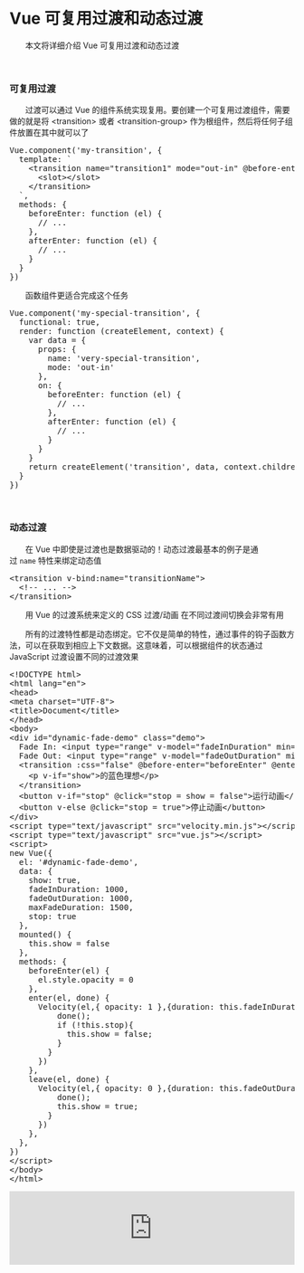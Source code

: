 # Vue 可复用过渡和动态过渡

&emsp;&emsp;本文将详细介绍 Vue 可复用过渡和动态过渡

&nbsp;

### 可复用过渡

&emsp;&emsp;过渡可以通过 Vue 的组件系统实现复用。要创建一个可复用过渡组件，需要做的就是将&nbsp;&lt;transition&gt;&nbsp;或者&nbsp;&lt;transition-group&gt;&nbsp;作为根组件，然后将任何子组件放置在其中就可以了

<div>
<pre>Vue.component('my-transition', {
  template: `
    &lt;transition name="transition1" mode="out-in" @before-enter="beforeEnter" @after-enter="afterEnter"&gt;
      &lt;slot&gt;&lt;/slot&gt;
    &lt;/transition&gt;
  `,
  methods: {
    beforeEnter: function (el) {
      // ...
    },
    afterEnter: function (el) {
      // ...
    }
  }
})</pre>
</div>

&emsp;&emsp;函数组件更适合完成这个任务

<div>
<pre>Vue.component('my-special-transition', {
  functional: true,
  render: function (createElement, context) {
    var data = {
      props: {
        name: 'very-special-transition',
        mode: 'out-in'
      },
      on: {
        beforeEnter: function (el) {
          // ...
        },
        afterEnter: function (el) {
          // ...
        }
      }
    }
    return createElement('transition', data, context.children)
  }
})</pre>
</div>

&nbsp;

### 动态过渡

&emsp;&emsp;在 Vue 中即使是过渡也是数据驱动的！动态过渡最基本的例子是通过&nbsp;`name`&nbsp;特性来绑定动态值

<div>
<pre>&lt;transition v-bind:name="transitionName"&gt;
  &lt;!-- ... --&gt;
&lt;/transition&gt;</pre>
</div>

&emsp;&emsp;用 Vue 的过渡系统来定义的 CSS 过渡/动画 在不同过渡间切换会非常有用

&emsp;&emsp;所有的过渡特性都是动态绑定。它不仅是简单的特性，通过事件的钩子函数方法，可以在获取到相应上下文数据。这意味着，可以根据组件的状态通过 JavaScript 过渡设置不同的过渡效果

<div>
<pre>&lt;!DOCTYPE html&gt;
&lt;html lang="en"&gt;
&lt;head&gt;
&lt;meta charset="UTF-8"&gt;
&lt;title&gt;Document&lt;/title&gt;
&lt;/head&gt;
&lt;body&gt;
&lt;div id="dynamic-fade-demo" class="demo"&gt;
  Fade In: &lt;input type="range" v-model="fadeInDuration" min="0" :max="maxFadeDuration"&gt;
  Fade Out: &lt;input type="range" v-model="fadeOutDuration" min="0" :max="maxFadeDuration"&gt;
  &lt;transition :css="false" @before-enter="beforeEnter" @enter="enter" @leave="leave"&gt;
    &lt;p v-if="show"&gt;的蓝色理想&lt;/p&gt;
  &lt;/transition&gt;
  &lt;button v-if="stop" @click="stop = show = false"&gt;运行动画&lt;/button&gt;
  &lt;button v-else @click="stop = true"&gt;停止动画&lt;/button&gt;
&lt;/div&gt;
&lt;script type="text/javascript" src="velocity.min.js"&gt;&lt;/script&gt;
&lt;script type="text/javascript" src="vue.js"&gt;&lt;/script&gt;
&lt;script&gt;
new Vue({
  el: '#dynamic-fade-demo',
  data: {
    show: true,
    fadeInDuration: 1000,
    fadeOutDuration: 1000,
    maxFadeDuration: 1500,
    stop: true
  },
  mounted() {
    this.show = false
  },
  methods: {
    beforeEnter(el) {
      el.style.opacity = 0
    },
    enter(el, done) {
      Velocity(el,{ opacity: 1 },{duration: this.fadeInDuration,complete:()=&gt;{
          done();
          if (!this.stop){
            this.show = false;
          }
        }
      })
    },
    leave(el, done) {
      Velocity(el,{ opacity: 0 },{duration: this.fadeOutDuration,complete:()=&gt;{
          done();
          this.show = true;
        }
      })
    },
  },
})
&lt;/script&gt;
&lt;/body&gt;
&lt;/html&gt;</pre>
</div>

<iframe style="width: 100%; height: 130px;" src="https://demo.xiaohuochai.site/vue/transition/t32.html" frameborder="0" width="320" height="240"></iframe>
